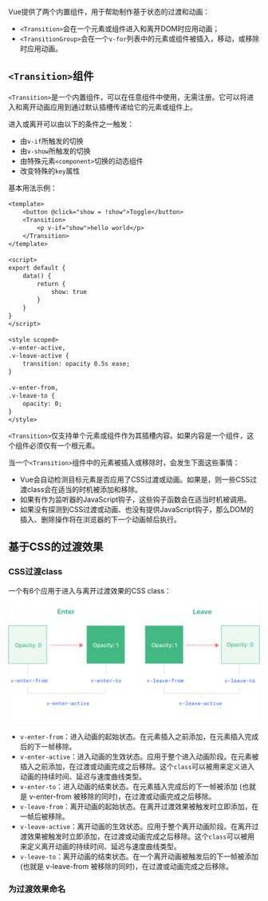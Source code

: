Vue提供了两个内置组件，用于帮助制作基于状态的过渡和动画：
* `<Transition>`会在一个元素或组件进入和离开DOM时应用动画；
* `<TransitionGroup>`会在一个`v-for`列表中的元素或组件被插入，移动，或移除时应用动画。

## `<Transition>`组件
`<Transition>`是一个内置组件，可以在任意组件中使用，无需注册。它可以将进入和离开动画应用到通过默认插槽传递给它的元素或组件上。

进入或离开可以由以下的条件之一触发：
* 由`v-if`所触发的切换
* 由`v-show`所触发的切换
* 由特殊元素`<component>`切换的动态组件
* 改变特殊的`key`属性

基本用法示例：

```vue
<template>
    <button @click="show = !show">Toggle</button>
    <Transition>
        <p v-if="show">hello world</p>
    </Transition>
</template>

<script>
export default {
    data() {
        return {
            show: true
        }
    }
}
</script>

<style scoped>
.v-enter-active,
.v-leave-active {
    transition: opacity 0.5s ease;
}

.v-enter-from,
.v-leave-to {
    opacity: 0;
}
</style>
```

`<Transition>`仅支持单个元素或组件作为其插槽内容。如果内容是一个组件，这个组件必须仅有一个根元素。

当一个`<Transition>`组件中的元素被插入或移除时，会发生下面这些事情：
* Vue会自动检测目标元素是否应用了CSS过渡或动画。如果是，则一些CSS过渡class会在适当的时机被添加和移除。
* 如果有作为监听器的JavaScript钩子，这些钩子函数会在适当时机被调用。
* 如果没有探测到CSS过渡或动画、也没有提供JavaScript钩子，那么DOM的插入、删除操作将在浏览器的下一个动画帧后执行。

## 基于CSS的过渡效果
### CSS过渡class
一个有6个应用于进入与离开过渡效果的CSS class：
![过渡效果图示](assets/transition-classes.png)

+ `v-enter-from`：进入动画的起始状态。在元素插入之前添加，在元素插入完成后的下一帧移除。
+ `v-enter-active`：进入动画的生效状态。应用于整个进入动画阶段。在元素被插入之前添加，在过渡或动画完成之后移除。这个`class`可以被用来定义进入动画的持续时间、延迟与速度曲线类型。
+ `v-enter-to`：进入动画的结束状态。在元素插入完成后的下一帧被添加 (也就是 v-enter-from 被移除的同时)，在过渡或动画完成之后移除。
+ `v-leave-from`：离开动画的起始状态。在离开过渡效果被触发时立即添加，在一帧后被移除。
+ `v-leave-active`：离开动画的生效状态。应用于整个离开动画阶段。在离开过渡效果被触发时立即添加，在过渡或动画完成之后移除。这个`class`可以被用来定义离开动画的持续时间、延迟与速度曲线类型。
+ `v-leave-to`：离开动画的结束状态。在一个离开动画被触发后的下一帧被添加 (也就是 v-leave-from 被移除的同时)，在过渡或动画完成之后移除。

### 为过渡效果命名

